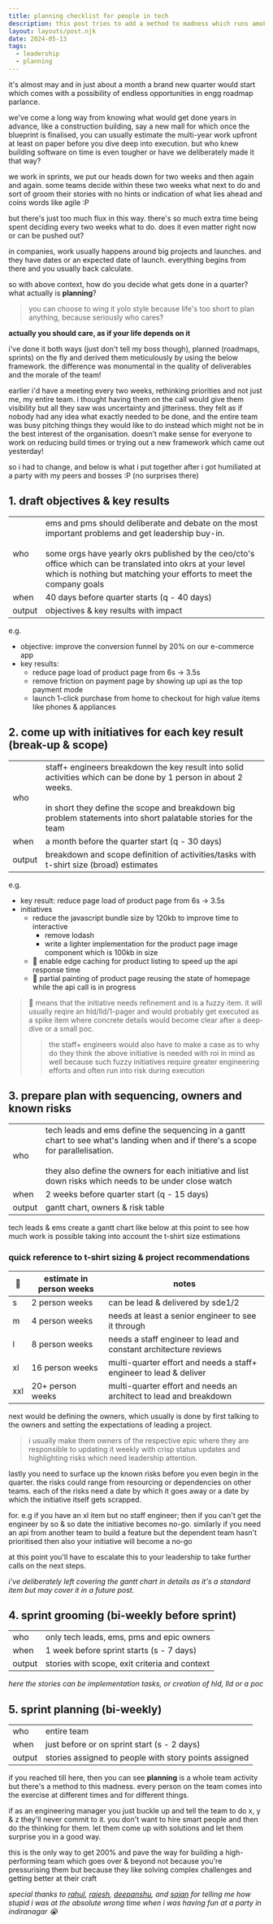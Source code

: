 ```yaml
---
title: planning checklist for people in tech
description: this post tries to add a method to madness which runs amok every 3 months and both leaders and teams run helter-skelter to put an exciting list of okrs together to executing them
layout: layouts/post.njk
date: 2024-05-13
tags:
  - leadership
  - planning
---
```


it's almost may and in just about a month a brand new quarter would start which comes with a possibility of endless opportunities in engg roadmap parlance. 

we've come a long way from knowing what would get done years in advance, like a construction building, say a new mall for which once the blueprint is finalised, you can usually estimate the multi-year work upfront at least on paper before you dive deep into execution. but who knew building software on time is even tougher or have we deliberately made it that way?

we work in sprints, we put our heads down for two weeks and then again and again. some teams decide within these two weeks what next to do and sort of groom their stories with no hints or indication of what lies ahead and coins words like agile :P

but there's just too much flux in this way. there's so much extra time being spent deciding every two weeks what to do. does it even matter right now or can be pushed out?

in companies, work usually happens around big projects and launches. and they have dates or an expected date of launch. everything begins from there and you usually back calculate.

so with above context, how do you decide what gets done in a quarter? what actually is **planning**?

> you can choose to wing it yolo style because life's too short to plan anything, because seriously who cares?

**actually you should care, as if your life depends on it**

i've done it both ways (just don't tell my boss though), planned (roadmaps, sprints) on the fly and derived them meticulously by using the below framework. the difference was monumental in the quality of deliverables and the morale of the team!

earlier i'd have a meeting every two weeks, rethinking priorities and not just me, my entire team. i thought having them on the call would give them visibility but all they saw was uncertainty and jitteriness. they felt as if nobody had any idea what exactly needed to be done, and the entire team was busy pitching things they would like to do instead which might not be in the best interest of the organisation. doesn’t make sense for everyone to work on reducing build times or trying out a new framework which came out yesterday!

so i had to change, and below is what i put together after i got humiliated at a party with my peers and bosses :P (no surprises there)

## 1. draft objectives & key results
<table>
<tbody>
<tr>
    <td>who</td>
    <td>ems and pms should deliberate and debate on the most important problems and get leadership buy-in.<br><br>some orgs have yearly okrs published by the ceo/cto's office which can be translated into okrs at your level which is nothing but matching your efforts to meet the company goals</td>
  </tr>
  <tr>
    <td>when</td>
    <td>40 days before quarter starts (q - 40 days)</td>
  </tr>
  <tr>
    <td>output</td>
    <td>objectives &amp; key results with impact</td>
  </tr>
</tbody>
</table>

<div class="message-box">

e.g. 
- objective: improve the conversion funnel by 20% on our e-commerce app
- key results:
  - reduce page load of product page from 6s → 3.5s
  - remove friction on payment page by showing up upi as the top payment mode
  - launch 1-click purchase from home to checkout for high value items like phones & appliances

</div>

## 2. come up with initiatives for each key result (break-up & scope)
<table>
<tbody>
<tr>
    <td>who</td>
    <td>staff+ engineers breakdown the key result into solid activities which can be done by 1 person in about 2 weeks. <br><br>in short they define the scope and breakdown big problem statements into short palatable stories for the team</td>
  </tr>
  <tr>
    <td>when</td>
    <td>a month before the quarter start (q - 30 days)</td>
  </tr>
  <tr>
    <td>output</td>
    <td>breakdown and scope definition of activities/tasks with t-shirt size (broad) estimates</td>
  </tr>
</tbody>
</table>

<div class="message-box">

e.g.
- key result: reduce page load of product page from 6s → 3.5s
- initiatives
  - reduce the javascript bundle size by 120kb to improve time to interactive
    - remove lodash
    - write a lighter implementation for the product page image component which is 100kb in size
  - 🔺 enable edge caching for product listing to speed up the api response time
  - 🔺 partial painting of product page reusing the state of homepage while the api call is in progress

> 🔺 means that the initiative needs refinement and is a fuzzy item. it will usually reqire an hld/lld/1-pager and would probably get executed as a spike item where concrete details would become clear after a deep-dive or a small poc.
>> the staff+ engineers would also have to make a case as to why do they think the above initiative is needed with roi in mind as well because such fuzzy initiatives require greater engineering efforts and often run into risk during execution

</div>

## 3. prepare plan with sequencing, owners and known risks
<table>
<tbody>
<tr>
    <td>who</td>
    <td>tech leads and ems define the sequencing in a gantt chart to see what's landing when and if there's a scope for parallelisation. <br><br>they also define the owners for each initiative and list down risks which needs to be under close watch</td>
  </tr>
  <tr>
    <td>when</td>
    <td>2 weeks before quarter start (q - 15 days)</td>
  </tr>
  <tr>
    <td>output</td>
    <td>gantt chart, owners & risk table</td>
  </tr>
</tbody>
</table>

tech leads & ems create a gantt chart like below at this point to see how much work is possible taking into account the t-shirt size estimations

### quick reference to t-shirt sizing & project recommendations

| 👕 | estimate in person weeks | notes
|-----|-------|----
s | 2 person weeks | can be lead & delivered by sde1/2
m | 4 person weeks | needs at least a senior engineer to see it through
l | 8 person weeks | needs a staff engineer to lead and constant architecture reviews
xl | 16 person weeks | multi-quarter effort and needs a staff+ engineer to lead & deliver
xxl | 20+ person weeks | multi-quarter effort and needs an architect to lead and breakdown


next would be defining the owners, which usually is done by first talking to the owners and setting the expectations of leading a project.

> i usually make them owners of the respective epic where they are responsible to updating it weekly with crisp status updates and highlighting risks which need leadership attention.

lastly you need to surface up the known risks before you even begin in the quarter. the risks could range from resourcing or dependencies on other teams. each of the risks need a date by which it goes away or a date by which the initiative itself gets scrapped.

for. e.g if you have an xl item but no staff engineer; then if you can't get the engineer by so & so date the initiative becomes no-go. similarly if you need an api from another team to build a feature but the dependent team hasn't prioritised then also your initiative will become a no-go

at this point you'll have to escalate this to your leadership to take further calls on the next steps.

*i've deliberately left covering the gantt chart in details as it's a standard item but may cover it in a future post.*


## 4. sprint grooming (bi-weekly before sprint)
<table>
<tbody>
<tr>
    <td>who</td>
    <td>only tech leads, ems, pms and epic owners</td>
  </tr>
  <tr>
    <td>when</td>
    <td>1 week before sprint starts (s - 7 days)</td>
  </tr>
  <tr>
    <td>output</td>
    <td>stories with scope, exit criteria and context</td>
  </tr>
</tbody>
</table>

*here the stories can be implementation tasks, or creation of hld, lld or a poc*

## 5. sprint planning (bi-weekly)
<table>
<tbody>
<tr>
    <td>who</td>
    <td>entire team</td>
  </tr>
  <tr>
    <td>when</td>
    <td>just before or on sprint start (s - 2 days)</td>
  </tr>
  <tr>
    <td>output</td>
    <td>stories assigned to people with story points assigned</td>
  </tr>
</tbody>
</table>

if you reached till here, then you can see **planning** is a whole team activity but there's a method to this madness. every person on the team comes into the exercise at different times and for different things.

if as an engineering manager you just buckle up and tell the team to do x, y & z they'll never commit to it. you don't want to hire smart people and then do the thinking for them. let them come up with solutions and let them surprise you in a good way. 

this is the only way to get 200% and pave the way for building a high-performing team which goes over & beyond not because you're pressurising them but because they like solving complex challenges and getting better at their craft

*special thanks to [rahul](https://www.linkedin.com/in/rahulkrish/), [rajesh](https://www.linkedin.com/in/rnaik/), [deepanshu](https://www.linkedin.com/in/androiddeepanshu/), and [sajan](https://www.linkedin.com/in/sajankedia/) for telling me how stupid i was at the absolute wrong time when i was having fun at a party in indiranagar 😭*